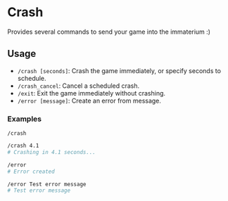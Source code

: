 # Crash

Provides several commands to send your game into the immaterium :)

## Usage
- `/crash [seconds]`: Crash the game immediately, or specify seconds to schedule.
- `/crash_cancel`: Cancel a scheduled crash.
- `/exit`: Exit the game immediately without crashing.
- `/error [message]`: Create an error from message.


### Examples

```
/crash
```

```bash
/crash 4.1
# Crashing in 4.1 seconds...
```

```bash
/error
# Error created
```
```bash
/error Test error message
# Test error message
```
